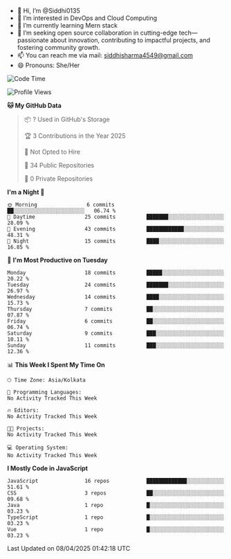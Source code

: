 - 👋 Hi, I’m @Siddhi0135
- 👀 I’m interested in DevOps and Cloud Computing
- 🌱 I’m currently learning Mern stack
- 💞️ I’m seeking open source collaboration in cutting-edge
     tech—passionate about innovation, contributing to impactful projects,
     and fostering community growth.
- 📫 You can reach me via mail: siddhisharma4549@gmail.com
- 😄 Pronouns: She/Her


<!--START_SECTION:waka-->
![Code Time](http://img.shields.io/badge/Code%20Time-25%20hrs%2023%20mins-blue)

![Profile Views](http://img.shields.io/badge/Profile%20Views-1-blue)

**🐱 My GitHub Data** 

> 📦 ? Used in GitHub's Storage 
 > 
> 🏆 3 Contributions in the Year 2025
 > 
> 🚫 Not Opted to Hire
 > 
> 📜 34 Public Repositories 
 > 
> 🔑 0 Private Repositories 
 > 
**I'm a Night 🦉** 

```text
🌞 Morning                6 commits           ██░░░░░░░░░░░░░░░░░░░░░░░   06.74 % 
🌆 Daytime                25 commits          ███████░░░░░░░░░░░░░░░░░░   28.09 % 
🌃 Evening                43 commits          ████████████░░░░░░░░░░░░░   48.31 % 
🌙 Night                  15 commits          ████░░░░░░░░░░░░░░░░░░░░░   16.85 % 
```
📅 **I'm Most Productive on Tuesday** 

```text
Monday                   18 commits          █████░░░░░░░░░░░░░░░░░░░░   20.22 % 
Tuesday                  24 commits          ███████░░░░░░░░░░░░░░░░░░   26.97 % 
Wednesday                14 commits          ████░░░░░░░░░░░░░░░░░░░░░   15.73 % 
Thursday                 7 commits           ██░░░░░░░░░░░░░░░░░░░░░░░   07.87 % 
Friday                   6 commits           ██░░░░░░░░░░░░░░░░░░░░░░░   06.74 % 
Saturday                 9 commits           ███░░░░░░░░░░░░░░░░░░░░░░   10.11 % 
Sunday                   11 commits          ███░░░░░░░░░░░░░░░░░░░░░░   12.36 % 
```


📊 **This Week I Spent My Time On** 

```text
🕑︎ Time Zone: Asia/Kolkata

💬 Programming Languages: 
No Activity Tracked This Week

🔥 Editors: 
No Activity Tracked This Week

🐱‍💻 Projects: 
No Activity Tracked This Week

💻 Operating System: 
No Activity Tracked This Week
```

**I Mostly Code in JavaScript** 

```text
JavaScript               16 repos            █████████████░░░░░░░░░░░░   51.61 % 
CSS                      3 repos             ██░░░░░░░░░░░░░░░░░░░░░░░   09.68 % 
Java                     1 repo              █░░░░░░░░░░░░░░░░░░░░░░░░   03.23 % 
TypeScript               1 repo              █░░░░░░░░░░░░░░░░░░░░░░░░   03.23 % 
Vue                      1 repo              █░░░░░░░░░░░░░░░░░░░░░░░░   03.23 % 
```




 Last Updated on 08/04/2025 01:42:18 UTC
<!--END_SECTION:waka-->

<!---
Siddhi0135/Siddhi0135 is a ✨ special ✨ repository because its `README.md` (this file) appears on your GitHub profile.
You can click the Preview link to take a look at your changes.
--->
